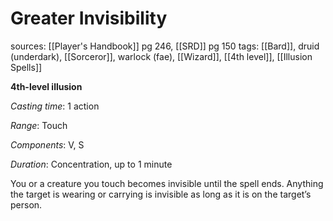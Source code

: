 # Greater Invisibility
sources: [[Player's Handbook]] pg 246, [[SRD]] pg 150
tags: [[Bard]], druid (underdark), [[Sorceror]], warlock (fae), [[Wizard]], [[4th level]], [[Illusion Spells]]

**4th-level illusion**

*Casting time*: 1 action

*Range*: Touch

*Components*: V, S

*Duration*: Concentration, up to 1 minute

You or a creature you touch becomes invisible until the spell ends. Anything the target is wearing or carrying is invisible as long as it is on the target’s person.
